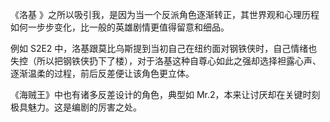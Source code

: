 《洛基 》之所以吸引我，是因为当一个反派角色逐渐转正，其世界观和心理历程如何一步步变化，比一般的英雄剧情更值得留意和细品。

例如 S2E2 中，洛基跟莫比乌斯提到当初自己在纽约面对钢铁侠时，自己情绪也失控（所以把钢铁侠扔下了楼），对于洛基这种自尊心如此之强却选择袒露心声、逐渐温柔的过程，前后反差便让该角色更立体。

《海贼王》中也有诸多反差设计的角色，典型如 Mr.2，本来让讨厌却在关键时刻极具魅力。这是编剧的厉害之处。